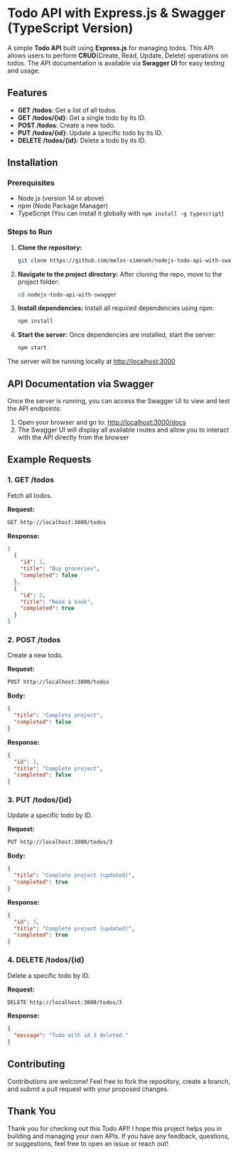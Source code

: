 # Todo API with Express.js & Swagger (TypeScript Version)

A simple **Todo API** built using **Express.js** for managing todos. This API allows users to perform **CRUD**(Create, Read, Update, Delete) operations on todos. The API documentation is available via **Swagger UI** for easy testing and usage.

## Features

- **GET /todos**: Get a list of all todos.
- **GET /todos/{id}**: Get a single todo by its ID.
- **POST /todos**: Create a new todo.
- **PUT /todos/{id}**: Update a specific todo by its ID.
- **DELETE /todos/{id}**: Delete a todo by its ID.

## Installation

### Prerequisites

- Node.js (version 14 or above)
- npm (Node Package Manager)
- TypeScript (You can install it globally with `npm install -g typescript`)

### Steps to Run

1. **Clone the repository:**

   ```bash
   git clone https://github.com/melos-simeneh/nodejs-todo-api-with-swagger.git
   ```

2. **Navigate to the project directory:**
After cloning the repo, move to the project folder:

   ```bash
   cd nodejs-todo-api-with-swagger
   ```

3. **Install dependencies:**
Install all required dependencies using npm:

    ```bash
    npm install
    ```

4. **Start the server:**
Once dependencies are installed, start the server:

    ```bash
    npm start
    ```

The server will be running locally at [http://localhost:3000](http://localhost:3000)

## API Documentation via Swagger

Once the server is running, you can access the Swagger UI to view and test the API endpoints:

1. Open your browser and go to: [http://localhost:3000/docs](http://localhost:3000/docs)
2. The Swagger UI will display all available routes and allow you to interact with the API directly from the browser

## Example Requests

### 1. GET /todos

Fetch all todos.

**Request:**

```bash
GET http://localhost:3000/todos
```

**Response:**

```json
[
  {
    "id": 1,
    "title": "Buy groceries",
    "completed": false
  },
  {
    "id": 2,
    "title": "Read a book",
    "completed": true
  }
]
```

### 2. POST /todos

Create a new todo.

**Request:**

```bash
POST http://localhost:3000/todos
```

**Body:**

```json
{
  "title": "Complete project",
  "completed": false
}
```

**Response:**

```json
{
  "id": 3,
  "title": "Complete project",
  "completed": false
}
```

### 3. PUT /todos/{id}

Update a specific todo by ID.

**Request:**

```bash
PUT http://localhost:3000/todos/3
```

**Body:**

```json
{
  "title": "Complete project (updated)",
  "completed": true
}
```

**Response:**

```json
{
  "id": 3,
  "title": "Complete project (updated)",
  "completed": true
}
```

### 4. DELETE /todos/{id}

Delete a specific todo by ID.

**Request:**

  ```bash
  DELETE http://localhost:3000/todos/3
  ```

**Response:**

```json
{
  "message": "Todo with id 3 deleted."
}
```

## Contributing

Contributions are welcome! Feel free to fork the repository, create a branch, and submit a pull request with your proposed changes.

## Thank You

Thank you for checking out this Todo API! I hope this project helps you in building and managing your own APIs. If you have any feedback, questions, or suggestions, feel free to open an issue or reach out!
